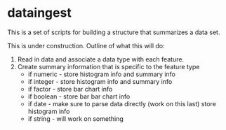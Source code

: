 
# dataingest

This is a set of scripts for building a structure that summarizes a data set.

This is under construction.  Outline of what this will do:

1. Read in data and associate a data type with each feature.
2. Create summary information that is specific to the feature type
	- if numeric - store histogram info and summary info
	- if integer - store histogram info and summary info
	- if factor - store bar chart info
	- if boolean - store bar bar chart info
	- if date - make sure to parse data directly (work on this last) store histogram info
	- if string - will work on something


